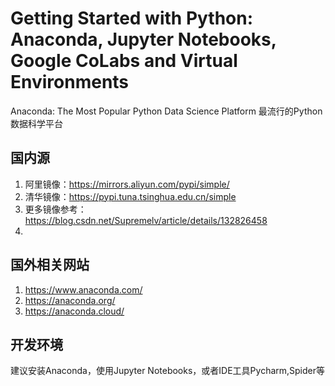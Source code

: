 # Getting Started with Python: Anaconda, Jupyter Notebooks, Google CoLabs and Virtual Environments
Anaconda: The Most Popular Python Data Science Platform 最流行的Python数据科学平台
## 国内源
1. 阿里镜像：https://mirrors.aliyun.com/pypi/simple/
2. 清华镜像：https://pypi.tuna.tsinghua.edu.cn/simple
3. 更多镜像参考： https://blog.csdn.net/Supremelv/article/details/132826458
4. 
## 国外相关网站
1. https://www.anaconda.com/
2. https://anaconda.org/
3. https://anaconda.cloud/

## 开发环境
建议安装Anaconda，使用Jupyter Notebooks，或者IDE工具Pycharm,Spider等


